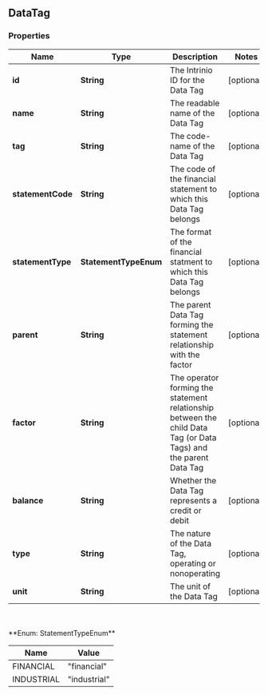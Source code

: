 
## DataTag

### Properties
Name | Type | Description | Notes
------------ | ------------- | ------------- | -------------
**id** | **String** | The Intrinio ID for the Data Tag |  [optional]
**name** | **String** | The readable name of the Data Tag |  [optional]
**tag** | **String** | The code-name of the Data Tag |  [optional]
**statementCode** | **String** | The code of the financial statement to which this Data Tag belongs |  [optional]
**statementType** | **StatementTypeEnum** | The format of the financial statment to which this Data Tag belongs |  [optional]
**parent** | **String** | The parent Data Tag forming the statement relationship with the factor |  [optional]
**factor** | **String** | The operator forming the statement relationship between the child Data Tag (or Data Tags) and the parent Data Tag |  [optional]
**balance** | **String** | Whether the Data Tag represents a credit or debit |  [optional]
**type** | **String** | The nature of the Data Tag, operating or nonoperating |  [optional]
**unit** | **String** | The unit of the Data Tag |  [optional]


<br/>
<br/>
**Enum: StatementTypeEnum**

Name | Value
---- | -----
FINANCIAL | &quot;financial&quot;
INDUSTRIAL | &quot;industrial&quot;



